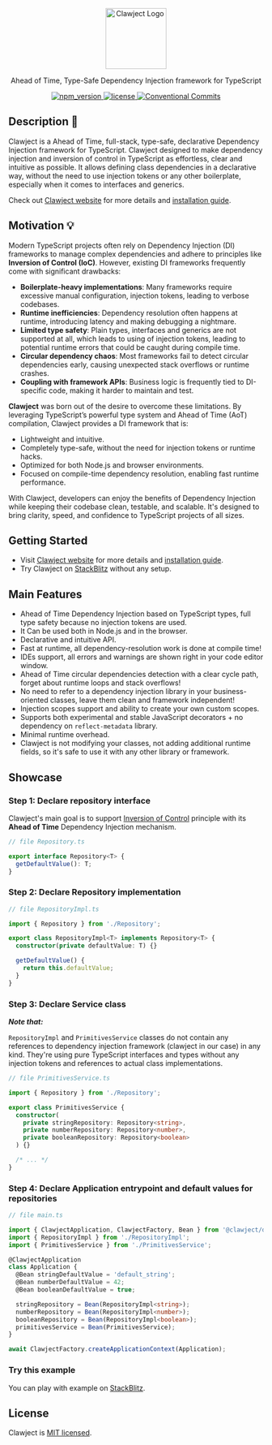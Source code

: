 <p align="center">
  <a href="https://clawject.com/" target="_blank"><img src="https://clawject.com/img/logo.svg" align="center" alt="Clawject Logo" width="120" height="120" /></a>
</p>


<p align="center">Ahead of Time, Type-Safe Dependency Injection framework for TypeScript</p>

<p align="center">
  <a href="https://www.npmjs.com/package/@clawject/di">
    <img src="https://img.shields.io/npm/v/%40clawject/di?style=flat-square&color=ff7aa7" alt="npm_version">
  </a>
  <a href="https://github.com/clawject/clawject/blob/main/LICENSE">
    <img src="https://img.shields.io/npm/l/%40clawject%2Fdi?style=flat-square" alt="license">
  </a>
  <a href="https://conventionalcommits.org">
    <img src="https://img.shields.io/badge/Conventional%20Commits-1.0.0-%23FE5196?logo=conventionalcommits&logoColor=white&style=flat-square" alt="Conventional Commits">
  </a>
</p>

## Description 🚀

Clawject is a Ahead of Time, full-stack, type-safe, declarative Dependency Injection framework for TypeScript.
Clawject designed to make dependency injection and inversion of control in TypeScript as effortless,
clear and intuitive as possible.
It allows defining class dependencies in a declarative way, without the need to use injection tokens or any other boilerplate,
especially when it comes to interfaces and generics.

Check out [Clawject website](https://clawject.com/) for more details and [installation guide](https://clawject.com/docs/setup).

## Motivation 💡

Modern TypeScript projects often rely on Dependency Injection (DI) frameworks to manage complex dependencies and adhere to principles like **Inversion of Control (IoC)**. However, existing DI frameworks frequently come with significant drawbacks:

- **Boilerplate-heavy implementations**: Many frameworks require excessive manual configuration, injection tokens, leading to verbose codebases.
- **Runtime inefficiencies**: Dependency resolution often happens at runtime, introducing latency and making debugging a nightmare.
- **Limited type safety**: Plain types, interfaces and generics are not supported at all, which leads to using of injection tokens, leading to potential runtime errors that could be caught during compile time.
- **Circular dependency chaos**: Most frameworks fail to detect circular dependencies early, causing unexpected stack overflows or runtime crashes.
- **Coupling with framework APIs**: Business logic is frequently tied to DI-specific code, making it harder to maintain and test.

**Clawject** was born out of the desire to overcome these limitations. By leveraging TypeScript’s powerful type system and Ahead of Time (AoT) compilation, Clawject provides a DI framework that is:

- Lightweight and intuitive.
- Completely type-safe, without the need for injection tokens or runtime hacks.
- Optimized for both Node.js and browser environments.
- Focused on compile-time dependency resolution, enabling fast runtime performance.

With Clawject, developers can enjoy the benefits of Dependency Injection while keeping their codebase clean, testable, and scalable. It's designed to bring clarity, speed, and confidence to TypeScript projects of all sizes.

## Getting Started
- Visit [Clawject website](https://clawject.com/) for more details and [installation guide](https://clawject.com/docs/setup).
- Try Clawject on [StackBlitz](https://stackblitz.com/edit/clawei?file=src%2Fmain.ts) without any setup.

## Main Features

- Ahead of Time Dependency Injection based on TypeScript types, full type safety because no injection tokens are used.
- It Can be used both in Node.js and in the browser.
- Declarative and intuitive API.
- Fast at runtime, all dependency-resolution work is done at compile time!
- IDEs support, all errors and warnings are shown right in your code editor window.
- Ahead of Time circular dependencies detection with a clear cycle path, forget about runtime loops and stack overflows!
- No need to refer to a dependency injection library in your business-oriented classes, leave them clean and framework independent!
- Injection scopes support and ability to create your own custom scopes.
- Supports both experimental and stable JavaScript decorators + no dependency on `reflect-metadata` library.
- Minimal runtime overhead.
- Clawject is not modifying your classes, not adding additional runtime fields, so it's safe to use it with any other library or framework.

## Showcase

### Step 1: Declare repository interface
Clawject's main goal is to support [Inversion of Control](https://en.wikipedia.org/wiki/Inversion_of_control) principle
with its **Ahead of Time** Dependency Injection mechanism.

```typescript
// file Repository.ts

export interface Repository<T> {
  getDefaultValue(): T;
}
```

### Step 2: Declare Repository implementation
```typescript
// file RepositoryImpl.ts

import { Repository } from './Repository';

export class RepositoryImpl<T> implements Repository<T> {
  constructor(private defaultValue: T) {}

  getDefaultValue() {
    return this.defaultValue;
  }
}
```

### Step 3: Declare Service class
***Note that:***

`RepositoryImpl` and `PrimitivesService` classes do not contain any references to dependency
injection framework (clawject in our case) in any kind.
They're using pure TypeScript interfaces and types without
any injection tokens and references to actual class implementations.


```typescript
// file PrimitivesService.ts

import { Repository } from './Repository';

export class PrimitivesService {
  constructor(
    private stringRepository: Repository<string>,
    private numberRepository: Repository<number>,
    private booleanRepository: Repository<boolean>
  ) {}

  /* ... */
}
```

### Step 4: Declare Application entrypoint and default values for repositories

```typescript
// file main.ts

import { ClawjectApplication, ClawjectFactory, Bean } from '@clawject/di';
import { RepositoryImpl } from './RepositoryImpl';
import { PrimitivesService } from './PrimitivesService';

@ClawjectApplication
class Application {
  @Bean stringDefaultValue = 'default_string';
  @Bean numberDefaultValue = 42;
  @Bean booleanDefaultValue = true;

  stringRepository = Bean(RepositoryImpl<string>);
  numberRepository = Bean(RepositoryImpl<number>);
  booleanRepository = Bean(RepositoryImpl<boolean>);
  primitivesService = Bean(PrimitivesService);
}

await ClawjectFactory.createApplicationContext(Application);
```

### Try this example
You can play with example on [StackBlitz](https://stackblitz.com/edit/clawei?file=src%2Fmain.ts).

## License

Clawject is [MIT licensed](https://github.com/clawject/clawject/blob/main/LICENSE).
